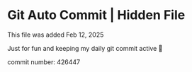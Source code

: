 # Git Auto Commit | Hidden File

This file was added Feb 12, 2025

Just for fun and keeping my daily git commit active 🤪

commit number: 426447

